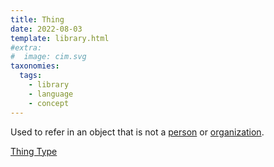 ```yaml
---
title: Thing
date: 2022-08-03
template: library.html
#extra:
#  image: cim.svg
taxonomies:
  tags:
    - library
    - language
    - concept
---
```


Used to refer in an object that is not a [person](person) or [organization](organization).

[Thing Type](thing-type)